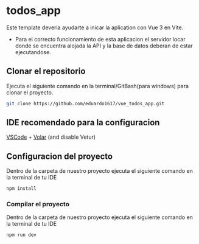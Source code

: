 # todos_app

Este template deveria ayudarte a inicar la aplication con Vue 3 en Vite.

- Para el correcto funcionamiento de esta aplicacion el servidor locar donde se encuentra alojada la API y la base de datos deberan de estar ejecutandose.

## Clonar el repositorio

Ejecuta el siguiente comando en la terminal/GitBash(para windows) para clonar el proyecto.

```sh
git clone https://github.com/eduardo1617/vue_todos_app.git
```

## IDE recomendado para la configuracion

[VSCode](https://code.visualstudio.com/) + [Volar](https://marketplace.visualstudio.com/items?itemName=Vue.volar) (and disable Vetur) 

## Configuracion del proyecto

Dentro de la carpeta de nuestro proyecto ejecuta el siguiente comando en la terminal de tu IDE

```sh
npm install
```

### Compilar el proyecto

Dentro de la carpeta de nuestro proyecto ejecuta el siguiente comando en la terminal de tu IDE

```sh
npm run dev
```

